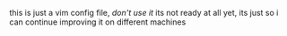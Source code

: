 this is just a vim config file, *don't use it* its not ready at all yet, its just so i can continue improving it on different machines
